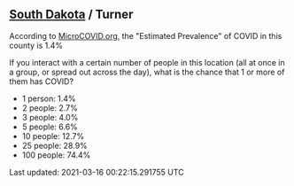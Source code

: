 
## [South Dakota](/united-states/south-dakota) / Turner

According to [MicroCOVID.org](http://microcovid.org),
the "Estimated Prevalence" of COVID in this county is 1.4%

If you interact with a certain number of people in this location
(all at once in a group, or spread out across the day), what is the chance that
1 or more of them has COVID?

- 1 person: 1.4%
- 2 people: 2.7%
- 3 people: 4.0%
- 5 people: 6.6%
- 10 people: 12.7%
- 25 people: 28.9%
- 100 people: 74.4%

Last updated: 2021-03-16 00:22:15.291755 UTC
